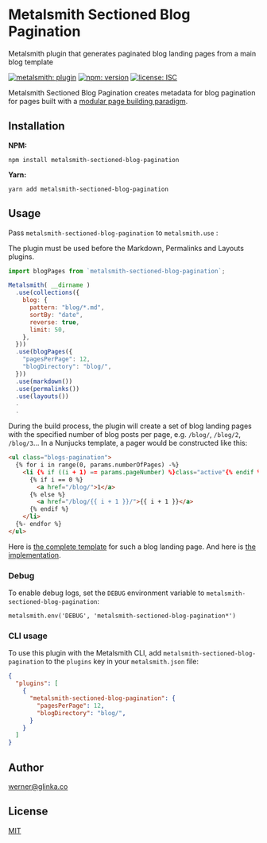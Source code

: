 # Metalsmith Sectioned Blog Pagination

Metalsmith plugin that generates paginated blog landing pages from a main blog template

[![metalsmith: plugin][metalsmith-badge]][metalsmith-url]
[![npm: version][npm-badge]][npm-url]
[![license: ISC][license-badge]][license-url]

Metalsmith Sectioned Blog Pagination creates metadata for blog pagination for pages built with a [modular page building paradigm](https://metalsmith-components.netlify.app/).

## Installation

**NPM:**

```
npm install metalsmith-sectioned-blog-pagination
```

**Yarn:**

```
yarn add metalsmith-sectioned-blog-pagination
```

## Usage

Pass `metalsmith-sectioned-blog-pagination` to `metalsmith.use` :

The plugin must be used before the Markdown, Permalinks and Layouts plugins.

```js
import blogPages from `metalsmith-sectioned-blog-pagination`;

Metalsmith( __dirname )
  .use(collections({
    blog: {
      pattern: "blog/*.md",
      sortBy: "date",
      reverse: true,
      limit: 50,
    },
  }))
  .use(blogPages({
    "pagesPerPage": 12,
    "blogDirectory": "blog/",
  }))
  .use(markdown())
  .use(permalinks())
  .use(layouts())
  .
  .
```
During the build process, the plugin will create a set of blog landing pages with the specified number of blog posts per page, e.g. `/blog/`, `/blog/2`, `/blog/3`... In a Nunjucks template, a pager would be constructed like this:

```html
<ul class="blogs-pagination">
  {% for i in range(0, params.numberOfPages) -%}
    <li {% if ((i + 1) == params.pageNumber) %}class="active"{% endif %}>
      {% if i == 0 %}
        <a href="/blog/">1</a>
      {% else %}
        <a href="/blog/{{ i + 1 }}/">{{ i + 1 }}</a>
      {% endif %}
    </li>
  {%- endfor %}
</ul>
```
Here is [the complete template](https://github.com/wernerglinka/glinka.dev.2024/blob/main/templates/blocks/all-blogs.njk) for such a blog landing page. And here is [the implementation](https://www.glinka.co/blog/).

### Debug

To enable debug logs, set the `DEBUG` environment variable to `metalsmith-sectioned-blog-pagination`:

```
metalsmith.env('DEBUG', 'metalsmith-sectioned-blog-pagination*')
```

### CLI usage

To use this plugin with the Metalsmith CLI, add `metalsmith-sectioned-blog-pagination` to the `plugins` key in your `metalsmith.json` file:

```json
{
  "plugins": [
    {
      "metalsmith-sectioned-blog-pagination": {
        "pagesPerPage": 12,
        "blogDirectory": "blog/",
      }
    }
  ]
}
```

## Author

[werner@glinka.co](https://github.com/wernerglinka)

## License

[MIT](LICENSE)

[npm-badge]: https://img.shields.io/npm/v/metalsmith-sectioned-blog-pagination.svg
[npm-url]: https://www.npmjs.com/package/metalsmith-sectioned-blog-pagination
[metalsmith-badge]: https://img.shields.io/badge/metalsmith-plugin-green.svg?longCache=true
[metalsmith-url]: https://metalsmith.io
[license-badge]: https://img.shields.io/github/license/wernerglinka/metalsmith-sectioned-blog-pagination
[license-url]: LICENSE
